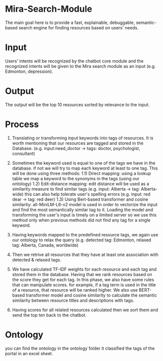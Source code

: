 # Mira-Search-Module
The main goal here is to provide a fast, explainable, debuggable, semantic-based search engine for finding resources based on users' needs.

# Input
Users' intents will be recognized by the chatbot core module and the recognized intents will be given to the Mira search module as an input (e.g. Edmonton, depression).

# Output
The output will be the top 10 resources sorted by relevance to the input.

# Process
1) Translating or transforming input keywords into tags of resources. It is worth mentioning that our resources are tagged and stored in the Database. (e.g. input:need_doctor -> tags: doctor, psychologist, consultant)
2) Sometimes the keyword used is equal to one of the tags we have in the database. if not we will try to map each keyword at least to one tag. This will be done using three methods:
1.1) Direct mapping: using a lookup table we map a keyword to the synonyms in the tags (using our ontology)
1.2) Edit-distance mapping: edit distance will be used as a similarity measure to find similar tags (e.g. input: Alberta -> tag: Alberta-wide) this can also help tolerate user's spelling errors (e.g. input: red dear -> tag: red deer) 
1.3) Using Bert-based transformer and cosine similarity: all-MiniLM-L6-v2 model is used in order to vectorize the input and find the most semantically similar tag to it. Loading the model and transforming the user's input is timely on a limited server so we use this method only when previous methods did not find any tag for a single keyword.

3) Having keywords mapped to the predefined resource tags, we again use our ontology to relax the query (e.g. detected tag: Edmonton, relaxed tag: Alberta, Canada, worldwide)

4) Then we retrive all resources that they have at least one association with detected & relaxed tags. 
5) We have calculated TF-IDF weights for each resource and each tag and stored them in the database. Having that we rank resources based on the score they get for each tag.
In this phase, we also have some rules that can manipulate scores. for example, if a tag term is used in the title of a resource, that resource will be ranked higher. We also use BERT-based transformer model and cosine similarity to calculate the semantic similarity between resource titles and descriptions with tags.

5) Having scores for all related resources calculated then we sort them and send the top ten back to the chatbot.


# Ontology
you can find the ontology in the ontology folder it classified the tags of the portal in an excel sheet.
